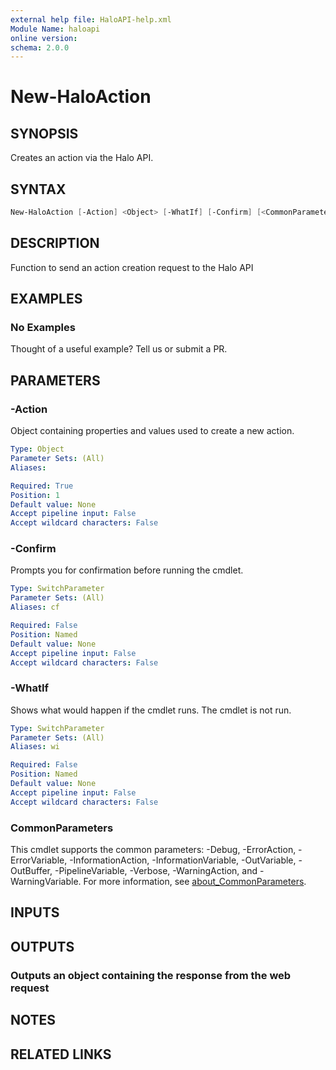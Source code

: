 ```yaml
---
external help file: HaloAPI-help.xml
Module Name: haloapi
online version:
schema: 2.0.0
---
```


# New-HaloAction

## SYNOPSIS

Creates an action via the Halo API.

## SYNTAX

```powershell
New-HaloAction [-Action] <Object> [-WhatIf] [-Confirm] [<CommonParameters>]
```

## DESCRIPTION

Function to send an action creation request to the Halo API

## EXAMPLES

### No Examples

Thought of a useful example? Tell us or submit a PR.

## PARAMETERS

### -Action

Object containing properties and values used to create a new action.

```yaml
Type: Object
Parameter Sets: (All)
Aliases:

Required: True
Position: 1
Default value: None
Accept pipeline input: False
Accept wildcard characters: False
```

### -Confirm

Prompts you for confirmation before running the cmdlet.

```yaml
Type: SwitchParameter
Parameter Sets: (All)
Aliases: cf

Required: False
Position: Named
Default value: None
Accept pipeline input: False
Accept wildcard characters: False
```

### -WhatIf

Shows what would happen if the cmdlet runs. The cmdlet is not run.

```yaml
Type: SwitchParameter
Parameter Sets: (All)
Aliases: wi

Required: False
Position: Named
Default value: None
Accept pipeline input: False
Accept wildcard characters: False
```

### CommonParameters

This cmdlet supports the common parameters: -Debug, -ErrorAction, -ErrorVariable, -InformationAction, -InformationVariable, -OutVariable, -OutBuffer, -PipelineVariable, -Verbose, -WarningAction, and -WarningVariable. For more information, see [about_CommonParameters](http://go.microsoft.com/fwlink/?LinkID=113216).

## INPUTS

## OUTPUTS

### Outputs an object containing the response from the web request

## NOTES

## RELATED LINKS
